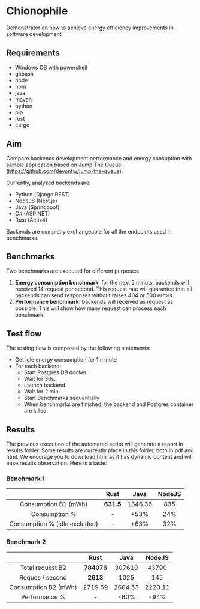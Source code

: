 # Chionophile
Demonstrator on how to achieve energy efficiency improvements  in software development

## Requirements
- Windows OS with powershell
- gitbash
- node
- npm
- java
- maven
- python
- pip
- rust
- cargo

## Aim
Compare backends development performance and energy consuption with sample application based on Jump The Queue (https://github.com/devonfw/jump-the-queue).

Currently, analyzed backends are:

- Python (Django REST)
- NodeJS (Nest.js)
- Java (Springboot)
- C# (ASP.NET)
- Rust (Actix4)

Backends are completly exchangeable for all the endpoints used in benchmarks.

## Benchmarks
Two benchmarks are executed for different purposes:
1. **Energy consumption benchmark**: for the next 5 minuts, backends will received 14 request per second. This request rate will guarantee that all backends can send responses without raises 404 or 500 errors.
2. **Performance benchmark**: backends will received as request as possible. This will show how many request can process each benchmark.


## Test flow

The testing flow is composed by the following statements:

- Get idle energy consumption for 1 minute
- For each backend:
  - Start Postgres DB docker.
  - Wait for 30s.
  - Launch backend.
  - Wait for 2 min.
  - Start Benchmarks sequentially
  - When benchmarks are finished, the backend and Postgres container are killed.

## Results

The previous execution of the automated script will generate a report in results folder. Some results are currently place in this folder, both in pdf and html. We encorage you to download html as it has dynamic content and will ease results observation. Here is a taste:

### Benchmark 1
|                               |  Rust      |  Java   |  NodeJS  |
|:-----------------------------:|:----------:|:-------:|:--------:|
| Consumption B1 (mWh)          | **631.5**  | 1346.36 | 835      |
| Consumption %                 | -          | +53%    | 24%      |
| Consumption % (idle excluded) | -          | +63%    | 32%      |

### Benchmark 2
|                               |  Rust      |  Java   |  NodeJS  |
|:-----------------------------:|:----------:|:-------:|:--------:|
| Total request B2              | **784076** | 307610  | 43790    |
| Reques / second               | **2613**   | 1025    | 145      |
| Consumption B2 (mWh)          | 2719.69    | 2604.53 | 2220.11  |
| Performance %                 | -          | -60%    | -94%     |